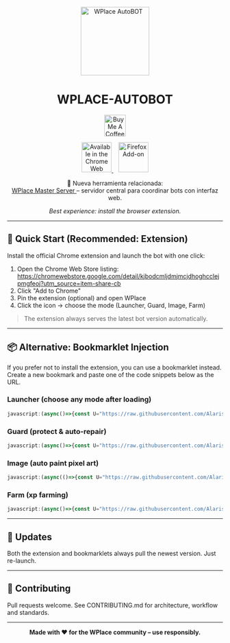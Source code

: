 <p align="center">
  <a href="https://chromewebstore.google.com/detail/kjbodcmljdmjmcjdhoghcclejpmgfeoj?utm_source=item-share-cb" target="_blank" rel="noopener">
    <img src="https://raw.githubusercontent.com/Alarisco/WPlace-AutoBOT/refs/heads/main/src/addons/Auto-bot-extension/icons/icon128.png" alt="WPlace AutoBOT" width="160" height="160"/>
  </a>
</p>

<h1 align="center">WPLACE-AUTOBOT</h1>

<!-- Botón Buy Me a Coffee -->
<p align="center">
  <a href="https://buymeacoffee.com/alariscoi" target="_blank" rel="noopener">
    <img src="https://cdn.buymeacoffee.com/buttons/v2/default-yellow.png" alt="Buy Me A Coffee" height="50" />
  </a>
</p>


<!-- Badges de Chrome y Firefox -->
<p align="center">
  <a href="https://chromewebstore.google.com/detail/kjbodcmljdmjmcjdhoghcclejpmgfeoj?utm_source=item-share-cb" target="_blank" rel="noopener noreferrer">
    <img
      src="https://developer.chrome.com/static/docs/webstore/branding/image/mPGKYBIR2uCP0ApchDXE.png"
      alt="Available in the Chrome Web Store"
      height="70"
    />
  </a>
  &nbsp;&nbsp;
  <a href="https://addons.mozilla.org/es-ES/firefox/addon/wplace-autobot-launcher/" target="_blank" rel="noopener noreferrer">
    <img
      src="https://logos-world.net/wp-content/uploads/2021/08/Firefox-Logo.png"
      alt="Firefox Add-on"
      height="70"
    />
  </a>
</p>


<!-- Novedad: enlace al repositorio WPlace Master Server -->
<p align="center">
  🚀 Nueva herramienta relacionada: <br>
  <a href="https://github.com/Alarisco/Wplace-AutoBotnet-Server" target="_blank" rel="noopener">
    WPlace Master Server
  </a> – servidor central para coordinar bots con interfaz web.
</p>


<!-- Texto en otro párrafo centrado -->
<p align="center">
  <em>Best experience: install the browser extension.</em>
</p>

---

## 🚀 Quick Start (Recommended: Extension)

Install the official Chrome extension and launch the bot with one click:

1. Open the Chrome Web Store listing:
   https://chromewebstore.google.com/detail/kjbodcmljdmjmcjdhoghcclejpmgfeoj?utm_source=item-share-cb
2. Click "Add to Chrome"
3. Pin the extension (optional) and open WPlace
4. Click the icon → choose the mode (Launcher, Guard, Image, Farm)

> The extension always serves the latest bot version automatically.

---

## 📦 Alternative: Bookmarklet Injection
If you prefer not to install the extension, you can use a bookmarklet instead.
Create a new bookmark and paste one of the code snippets below as the URL.

### Launcher (choose any mode after loading)
```javascript
javascript:(async()=>{const U="https://raw.githubusercontent.com/Alarisco/WPlace-AutoBOT/refs/heads/main/Auto-Launcher.js";try{const r=await fetch(U,{cache:"no-cache"});if(!r.ok)throw new Error(r.status+" "+r.statusText);const code=await r.text();const blob=new Blob([code+"\n//# sourceURL="+U],{type:"text/javascript"});const blobUrl=URL.createObjectURL(blob);try{await new Promise((ok,err)=>{const s=document.createElement("script");s.src=blobUrl;s.onload=ok;s.onerror=err;document.documentElement.appendChild(s);});}catch(e){await import(blobUrl);}}catch(e){alert("[Auto-Launcher] Could not load/inject: "+e.message+"\nTry another page or use Option C (module).");}})();
```

### Guard (protect & auto-repair)
```javascript
javascript:(async()=>{const U="https://raw.githubusercontent.com/Alarisco/WPlace-AutoBOT/refs/heads/main/Auto-Guard.js";try{const r=await fetch(U,{cache:"no-cache"});if(!r.ok)throw new Error(r.status+" "+r.statusText);const code=await r.text();const blob=new Blob([code+"\n//# sourceURL="+U],{type:"text/javascript"});const blobUrl=URL.createObjectURL(blob);try{await new Promise((ok,err)=>{const s=document.createElement("script");s.src=blobUrl;s.onload=ok;s.onerror=err;document.documentElement.appendChild(s);});}catch(e){await import(blobUrl);}}catch(e){alert("[Auto-Guard] Could not load/inject: "+e.message+"\nTry another page or use Option C (module).");}})();
```

### Image (auto paint pixel art)
```javascript
javascript:(async(()=>{const U="https://raw.githubusercontent.com/Alarisco/WPlace-AutoBOT/refs/heads/main/Auto-Image.js";try{const r=await fetch(U,{cache:"no-cache"});if(!r.ok)throw new Error(r.status+" "+r.statusText);const code=await r.text();const blob=new Blob([code+"\n//# sourceURL="+U],{type:"text/javascript"});const blobUrl=URL.createObjectURL(blob);try{await new Promise((ok,err)=>{const s=document.createElement("script");s.src=blobUrl;s.onload=ok;s.onerror=err;document.documentElement.appendChild(s);});}catch(e){await import(blobUrl);}}catch(e){alert("[Auto-Image] Could not load/inject: "+e.message+"\nTry another page or use Option C (module).");}})();
```

### Farm (xp farming)
```javascript
javascript:(async()=>{const U="https://raw.githubusercontent.com/Alarisco/WPlace-AutoBOT/refs/heads/main/Auto-Farm.js";try{const r=await fetch(U,{cache:"no-cache"});if(!r.ok)throw new Error(r.status+" "+r.statusText);const code=await r.text();const blob=new Blob([code+"\n//# sourceURL="+U],{type:"text/javascript"});const blobUrl=URL.createObjectURL(blob);try{await new Promise((ok,err)=>{const s=document.createElement("script");s.src=blobUrl;s.onload=ok;s.onerror=err;document.documentElement.appendChild(s);});}catch(e){await import(blobUrl);}}catch(e){alert("[Auto-Farm] Could not load/inject: "+e.message+"\nTry another page or use Option C (module).");}})();
```

---

## 🔄 Updates
Both the extension and bookmarklets always pull the newest version. Just re-launch.

---

## 🤝 Contributing
Pull requests welcome. See CONTRIBUTING.md for architecture, workflow and standards.

---

<p align="center"><strong>Made with ❤️ for the WPlace community – use responsibly.</strong></p>
